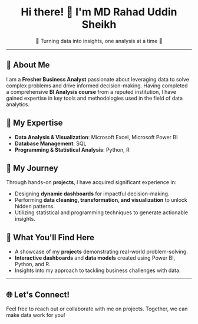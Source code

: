 <h1 align="center">Hi there! 👋 I'm MD Rahad Uddin Sheikh</h1>

<p align="center">🚀 Turning data into insights, one analysis at a time 🚀</p>

---

<h2>🌟 About Me</h2>

<p>
I am a <strong>Fresher Business Analyst</strong> passionate about leveraging data to solve complex problems and drive informed decision-making. Having completed a comprehensive <strong>BI Analysis course</strong> from a reputed institution, I have gained expertise in key tools and methodologies used in the field of data analytics.
</p>

<h2>💼 My Expertise</h2>

<ul>
  <li><strong>Data Analysis & Visualization</strong>: Microsoft Excel, Microsoft Power BI</li>
  <li><strong>Database Management</strong>: SQL</li>
  <li><strong>Programming & Statistical Analysis</strong>: Python, R</li>
</ul>

<h2>🎯 My Journey</h2>

<p>Through hands-on <strong>projects</strong>, I have acquired significant experience in:</p>
<ul>
  <li>Designing <strong>dynamic dashboards</strong> for impactful decision-making.</li>
  <li>Performing <strong>data cleaning, transformation, and visualization</strong> to unlock hidden patterns.</li>
  <li>Utilizing statistical and programming techniques to generate actionable insights.</li>
</ul>

<h2>📂 What You'll Find Here</h2>

<ul>
  <li>A showcase of my <strong>projects</strong> demonstrating real-world problem-solving.</li>
  <li><strong>Interactive dashboards</strong> and <strong>data models</strong> created using Power BI, Python, and R.</li>
  <li>Insights into my approach to tackling business challenges with data.</li>
</ul>

---

<h2>🌐 Let's Connect!</h2>

<p>
Feel free to reach out or collaborate with me on projects. Together, we can make data work for you!
</p>

